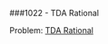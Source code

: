 ###1022 - TDA Rational

Problem: [TDA Rational](https://www.urionlinejudge.com.br/judge/en/problems/view/1022)